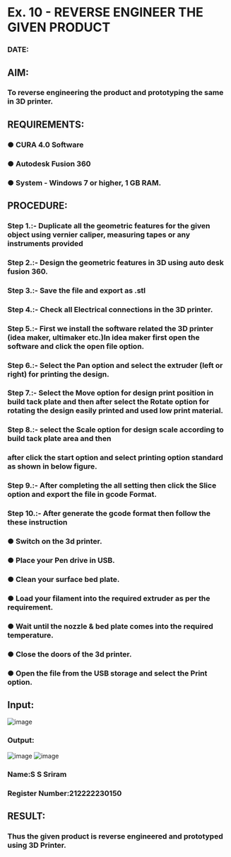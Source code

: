 # Ex. 10 - REVERSE ENGINEER THE GIVEN PRODUCT

### DATE: 

## AIM: 
### To reverse engineering the product and prototyping the same in 3D printer.

## REQUIREMENTS:
### ●	CURA 4.0 Software
### ●	 Autodesk Fusion 360
### ●	 System - Windows 7 or higher, 1 GB RAM.

## PROCEDURE:
### Step 1.:- Duplicate all the geometric features for the given object using vernier caliper, measuring tapes or any instruments provided
### Step 2.:- Design the geometric features in 3D using auto desk fusion 360.
### Step 3.:- Save the file and export as .stl
### Step 4.:- Check all Electrical connections in the 3D printer.
### Step 5.:- First we install the software related the 3D printer (idea maker, ultimaker etc.)In idea maker first open the software and click the open file option.
### Step 6.:- Select the Pan option and select the extruder (left or right) for printing the design.
### Step 7.:- Select the Move option for design print position in build tack plate and then after select the Rotate option for rotating the design easily printed and used low print material.
### Step 8.:- select the Scale option for design scale according to build tack plate area and then
### after click the start option and select printing option standard as shown in below figure.
### Step 9.:- After completing the all setting then click the Slice option and export the file in gcode Format.
### Step 10.:- After generate the gcode format then follow the these instruction 
  ###   ●	Switch on the 3d printer.
  ###   ●	Place your Pen drive in USB.
  ###   ●	Clean your surface bed plate.
  ###   ●	Load your filament into the required extruder as per the requirement.
  ###   ●	Wait until the nozzle & bed plate comes into the required temperature.
  ###   ●	Close the doors of the 3d printer.
  ###   ●	Open the file from the USB storage and select the Print option.

## Input:
![image](https://github.com/sriramss4880/Ex.-10---REVERSE-ENGINEER-THE-GIVEN-PRODUCT/assets/120554177/d597c344-60c8-474d-a46f-46a8851e2595)

### Output:
![image](https://github.com/sriramss4880/Ex.-10---REVERSE-ENGINEER-THE-GIVEN-PRODUCT/assets/120554177/53aa63c1-e720-41b3-94f0-e5b8074ba117)
![image](https://github.com/sriramss4880/Ex.-10---REVERSE-ENGINEER-THE-GIVEN-PRODUCT/assets/120554177/fb707b8d-4407-4e79-a091-78c34ba87f2a)

### Name:S S Sriram
### Register Number:212222230150

## RESULT:
###   Thus the given product is reverse engineered and prototyped using 3D Printer.
